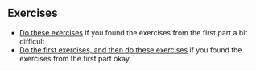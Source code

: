 

## Exercises
* [Do these exercises](Exercises2.md) if you found the exercises from the first part  a bit difficult
* [Do the first exercises, and then do these exercises](Exercises3.md) if you found the exercises from the first part okay.


